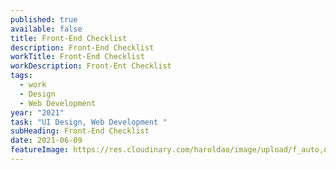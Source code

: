 ```yaml
---
published: true
available: false
title: Front-End Checklist
description: Front-End Checklist
workTitle: Front-End Checklist
workDescription: Front-Ent Checklist
tags:
  - work
  - Design
  - Web Development
year: "2021"
task: "UI Design, Web Development "
subHeading: Front-End Checklist
date: 2021-06-09
featureImage: https://res.cloudinary.com/haroldao/image/upload/f_auto,q_auto/v1623248631/Coming_Soon_kzev2y.webp
---
```


